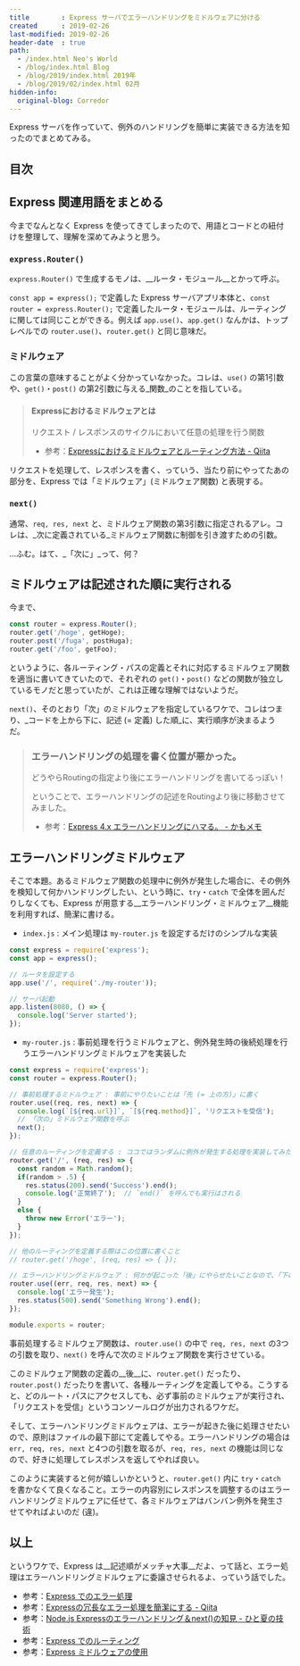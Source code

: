 ```yaml
---
title        : Express サーバでエラーハンドリングをミドルウェアに分ける
created      : 2019-02-26
last-modified: 2019-02-26
header-date  : true
path:
  - /index.html Neo's World
  - /blog/index.html Blog
  - /blog/2019/index.html 2019年
  - /blog/2019/02/index.html 02月
hidden-info:
  original-blog: Corredor
---
```


Express サーバを作っていて、例外のハンドリングを簡単に実装できる方法を知ったのでまとめてみる。

## 目次

## Express 関連用語をまとめる

今までなんとなく Express を使ってきてしまったので、用語とコードとの紐付けを整理して、理解を深めてみようと思う。

### `express.Router()`

`express.Router()` で生成するモノは、__ルータ・モジュール__とかって呼ぶ。

`const app = express();` で定義した Express サーバアプリ本体と、`const router = express.Router();` で定義したルータ・モジュールは、ルーティングに関しては同じことができる。例えば `app.use()`、`app.get()` なんかは、トップレベルでの `router.use()`、`router.get()` と同じ意味だ。

### ミドルウェア

この言葉の意味することがよく分かっていなかった。コレは、`use()` の第1引数や、`get()`・`post()` の第2引数に与える_関数_のことを指している。

> #### Expressにおけるミドルウェアとは
> 
> リクエスト / レスポンスのサイクルにおいて任意の処理を行う関数
> 
> - 参考：[Expressにおけるミドルウェアとルーティング方法 - Qiita](https://qiita.com/kamihork/items/9707461bcb2ec8346c9b)

リクエストを処理して、レスポンスを書く、っていう、当たり前にやってたあの部分を、Express では「ミドルウェア」(ミドルウェア関数) と表現する。

### `next()`

通常、`req, res, next` と、ミドルウェア関数の第3引数に指定されるアレ。コレは、_次に定義されている_ミドルウェア関数に制御を引き渡すための引数。

…ふむ。はて、_「次に」_って、何？

## ミドルウェアは記述された順に実行される

今まで、

```javascript
const router = express.Router();
router.get('/hoge', getHoge);
router.post('/fuga', postHuga);
router.get('/foo', getFoo);
```

というように、各ルーティング・パスの定義とそれに対応するミドルウェア関数を適当に書いてきていたので、それぞれの `get()`・`post()` などの関数が独立しているモノだと思っていたが、これは正確な理解ではないようだ。

`next()`、そのとおり「次」のミドルウェアを指定しているワケで、コレはつまり、_コードを上から下に、記述 (= 定義) した順_に、実行順序が決まるようだ。

> ### エラーハンドリングの処理を書く位置が悪かった。
> 
> どうやらRoutingの指定より後にエラーハンドリングを書いてるっぽい！
> 
> ということで、エラーハンドリングの記述をRoutingより後に移動させてみました。
> 
> - 参考：[Express 4.x エラーハンドリングにハマる。 - かもメモ](https://chaika.hatenablog.com/entry/2015/10/07/135131)

## エラーハンドリングミドルウェア

そこで本題。あるミドルウェア関数の処理中に例外が発生した場合に、その例外を検知して何かハンドリングしたい、という時に、`try`・`catch` で全体を囲んだりしなくても、Express が用意する__エラーハンドリング・ミドルウェア__機能を利用すれば、簡潔に書ける。

- `index.js` : メイン処理は `my-router.js` を設定するだけのシンプルな実装

```javascript
const express = require('express');
const app = express();

// ルータを設定する
app.use('/', require('./my-router'));

// サーバ起動
app.listen(8080, () => {
  console.log('Server started');
});
```

- `my-router.js` : 事前処理を行うミドルウェアと、例外発生時の後続処理を行うエラーハンドリングミドルウェアを実装した

```javascript
const express = require('express');
const router = express.Router();

// 事前処理するミドルウェア : 事前にやりたいことは「先 (= 上の方)」に書く
router.use((req, res, next) => {
  console.log(`[${req.url}]`, `[${req.method}]`, 'リクエストを受信');
  // 「次の」ミドルウェア関数を呼ぶ
  next();
});

// 任意のルーティングを定義する : ココではランダムに例外が発生する処理を実装してみた
router.get('/', (req, res) => {
  const random = Math.random();
  if(random > .5) {
    res.status(200).send('Success').end();
    console.log('正常終了');  // `end()` を呼んでも実行はされる
  }
  else {
    throw new Error('エラー');
  }
});

// 他のルーティングを定義する際はこの位置に書くこと
// router.get('/hoge', (req, res) => { });

// エラーハンドリングミドルウェア : 何かが起こった「後」にやらせたいことなので、「下の方」に書く
router.use((err, req, res, next) => {
  console.log('エラー発生');
  res.status(500).send('Something Wrong').end();
});

module.exports = router;
```

事前処理するミドルウェア関数は、`router.use()` の中で `req, res, next` の3つの引数を取り、`next()` を呼んで次のミドルウェア関数を実行させている。

このミドルウェア関数の定義の__後__に、`router.get()` だったり、`router.post()` だったりを書いて、各種ルーティングを定義してやる。こうすると、どのルート・パスにアクセスしても、必ず事前のミドルウェアが実行され、「リクエストを受信」というコンソールログが出力されるワケだ。

そして、エラーハンドリングミドルウェアは、エラーが起きた後に処理させたいので、原則はファイルの最下部にて定義してやる。エラーハンドリングの場合は `err, req, res, next` と4つの引数を取るが、`req, res, next` の機能は同じなので、好きに処理してレスポンスを返してやれば良い。

このように実装すると何が嬉しいかというと、`router.get()` 内に `try`・`catch` を書かなくて良くなること。エラーの内容別にレスポンスを調整するのはエラーハンドリングミドルウェアに任せて、各ミドルウェアはバンバン例外を発生させてやればよいのだ (違)。

## 以上

というワケで、Express は__記述順がメッチャ大事__だよ、って話と、エラー処理はエラーハンドリングミドルウェアに委譲させられるよ、っていう話でした。

- 参考：[Express でのエラー処理](https://expressjs.com/ja/guide/error-handling.html)
- 参考：[Expressの冗長なエラー処理を簡潔にする - Qiita](https://qiita.com/azujuuuuuun/items/f0be4a71aca2d92036aa)
- 参考：[Node.js Expressのエラーハンドリング＆next()の知見 - ひと夏の技術](https://tech-1natsu.hatenablog.com/entry/2018/06/30/165043)
- 参考：[Express でのルーティング](https://expressjs.com/ja/guide/routing.html)
- 参考：[Express ミドルウェアの使用](https://expressjs.com/ja/guide/using-middleware.html)
